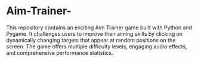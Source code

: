 # Aim-Trainer-
This repository contains an exciting Aim Trainer game built with Python and Pygame. It challenges users to improve their aiming skills by clicking on dynamically changing targets that appear at random positions on the screen. The game offers multiple difficulty levels, engaging audio effects, and comprehensive performance statistics.
